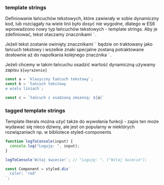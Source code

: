 ### template strings

Definiowanie łańcuchów tekstowych, które zawierały w sobie dynamiczny kod, lub rozciągały na wiele linii było dosyć nie wygodne, dlatego w ES6 wprowadzono nowy typ łańcuchów tekstowych - template strings. Aby je zdefiniować, tekst otaczamy znacznikami `` ` ``.

Jeżeli tekst zostanie owinięty znacznikami `` ` `` będzie on traktowany jako łańcuch tekstowy i wszelkie znaki specjalne zostaną potraktowane dosłownie aż do napotkania kolejnego znacznika `` ` ``.

Jeżeli chcemy w takim łańcuchu osadzić wartość dynamiczną używamy zapisu `${wyrażenie}`

```javascript
const a = `klasyczny łańcuch tekstowy`;
const b = `łańcuch tekstowy
w wielu liniach`;

const c = `łańcuch z osadzoną zmienną: ${a}`
```

### tagged template strings

Template literals można użyć także do wywołania funkcji - zapis ten może wydawać się nieco dziwny, ale jest on popularny w niektórych rozwiązaniach np. w bibliotece styled-components

```js
function logToConsole(input) {
  console.log("Loguję: ", input);
}            

logToConsole`Witaj świecie!`; // "Loguję: ", ["Witaj świecie"];

const Component = styled.div`
  color: 'red'
`;
```